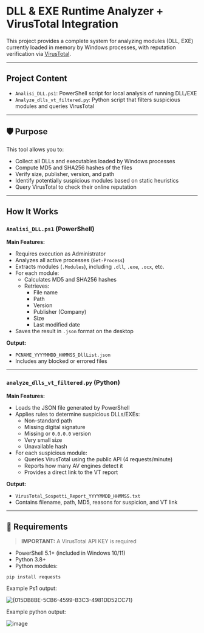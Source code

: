 # DLL & EXE Runtime Analyzer + VirusTotal Integration

This project provides a complete system for analyzing modules (DLL, EXE) currently loaded in memory by Windows processes, with reputation verification via [VirusTotal](https://www.virustotal.com/).

---

##  Project Content

- `Analisi_DLL.ps1`: PowerShell script for local analysis of running DLL/EXE
- `Analyze_dlls_vt_filtered.py`: Python script that filters suspicious modules and queries VirusTotal

---

## 🛡️ Purpose

This tool allows you to:

- Collect all DLLs and executables loaded by Windows processes
- Compute MD5 and SHA256 hashes of the files
- Verify size, publisher, version, and path
- Identify potentially suspicious modules based on static heuristics
- Query VirusTotal to check their online reputation

---

##  How It Works

### `Analisi_DLL.ps1` (PowerShell)

**Main Features:**

- Requires execution as Administrator
- Analyzes all active processes (`Get-Process`)
- Extracts modules (`.Modules`), including `.dll`, `.exe`, `.ocx`, etc.
- For each module:
  - Calculates MD5 and SHA256 hashes
  - Retrieves:
    - File name
    - Path
    - Version
    - Publisher (Company)
    - Size
    - Last modified date
- Saves the result in `.json` format on the desktop

**Output:**

- `PCNAME_YYYYMMDD_HHMMSS_DllList.json`
- Includes any blocked or errored files

---

###  `analyze_dlls_vt_filtered.py` (Python)

**Main Features:**

- Loads the JSON file generated by PowerShell
- Applies rules to determine suspicious DLLs/EXEs:
  - Non-standard path
  - Missing digital signature
  - Missing or `0.0.0.0` version
  - Very small size
  - Unavailable hash
- For each suspicious module:
  - Queries VirusTotal using the public API (4 requests/minute)
  - Reports how many AV engines detect it
  - Provides a direct link to the VT report

**Output:**

- `VirusTotal_Sospetti_Report_YYYYMMDD_HHMMSS.txt`
- Contains filename, path, MD5, reasons for suspicion, and VT link

---

## 🧰 Requirements

> **IMPORTANT:** A VirusTotal API KEY is required

- PowerShell 5.1+ (included in Windows 10/11)
- Python 3.8+
- Python modules:

```
pip install requests
```
Example Ps1 output:

![{015DB8BE-5CB6-4599-B3C3-4981DD52CC71}](https://github.com/user-attachments/assets/d183a711-764d-43e1-9502-b21942634131)


Example python output:

![image](https://github.com/user-attachments/assets/a9783770-e4f1-4d90-8490-7f03ee712a35)



